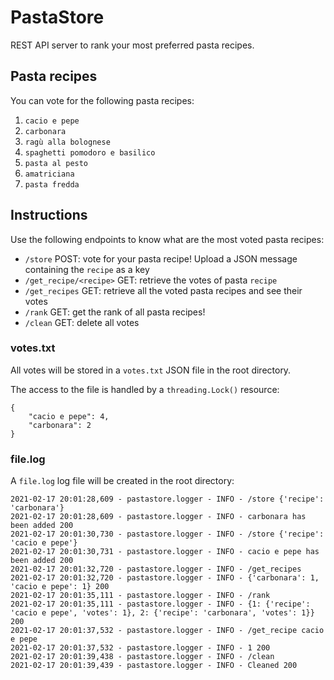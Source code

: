 # PastaStore
REST API server to rank your most preferred pasta recipes.

## Pasta recipes
You can vote for the following pasta recipes:
1. `cacio e pepe`
2. `carbonara`
3. `ragù alla bolognese`
4. `spaghetti pomodoro e basilico`
5. `pasta al pesto`
6. `amatriciana`
7. `pasta fredda`

## Instructions
Use the following endpoints to know what are the most voted pasta recipes:
- `/store` POST: vote for your pasta recipe! Upload a JSON message containing the `recipe` as a key
- `/get_recipe/<recipe>` GET: retrieve the votes of pasta `recipe`
- `/get_recipes` GET: retrieve all the voted pasta recipes and see their votes
- `/rank` GET: get the rank of all pasta recipes!
- `/clean` GET: delete all votes

### votes.txt
All votes will be stored in a `votes.txt` JSON file in the root directory.

The access to the file is handled by a `threading.Lock()` resource:
```
{
    "cacio e pepe": 4,
    "carbonara": 2
}
```

### file.log
A `file.log` log file will be created in the root directory:
```
2021-02-17 20:01:28,609 - pastastore.logger - INFO - /store {'recipe': 'carbonara'}
2021-02-17 20:01:28,609 - pastastore.logger - INFO - carbonara has been added 200
2021-02-17 20:01:30,730 - pastastore.logger - INFO - /store {'recipe': 'cacio e pepe'}
2021-02-17 20:01:30,731 - pastastore.logger - INFO - cacio e pepe has been added 200
2021-02-17 20:01:32,720 - pastastore.logger - INFO - /get_recipes
2021-02-17 20:01:32,720 - pastastore.logger - INFO - {'carbonara': 1, 'cacio e pepe': 1} 200
2021-02-17 20:01:35,111 - pastastore.logger - INFO - /rank
2021-02-17 20:01:35,111 - pastastore.logger - INFO - {1: {'recipe': 'cacio e pepe', 'votes': 1}, 2: {'recipe': 'carbonara', 'votes': 1}} 200
2021-02-17 20:01:37,532 - pastastore.logger - INFO - /get_recipe cacio e pepe
2021-02-17 20:01:37,532 - pastastore.logger - INFO - 1 200
2021-02-17 20:01:39,438 - pastastore.logger - INFO - /clean
2021-02-17 20:01:39,439 - pastastore.logger - INFO - Cleaned 200
```
